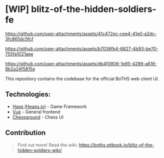 # [WIP] blitz-of-the-hidden-soldiers-fe


https://github.com/user-attachments/assets/41c472ec-cee4-41e0-a2dc-3fc865dc5fcf


https://github.com/user-attachments/assets/b7036fb4-6827-4b93-be70-755fa1021aee



https://github.com/user-attachments/assets/db4f0906-1e95-4289-a616-8b2a24f5815e




This repository contains the codebase for the official BoTHS web client UI.

## Technologies:

- [Haxe (Heaps.io)](https://heaps.io/) - Game Framework
- [Vue](https://vuejs.org/) - General frontend
- [Chessground](https://vuejs.org/) - Chess UI

## Contribution

> Find out more! Read the wiki: https://boths.gitbook.io/blitz-of-the-hidden-soldiers-wiki/
